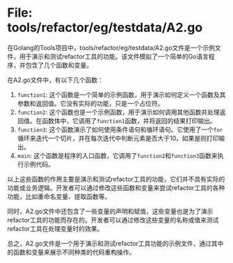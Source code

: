 # File: tools/refactor/eg/testdata/A2.go

在Golang的Tools项目中，tools/refactor/eg/testdata/A2.go文件是一个示例文件，用于演示和测试refactor工具的功能。该文件模拟了一个简单的Go语言程序，并包含了几个函数和变量。

在A2.go文件中，有以下几个函数：

1. `function1`: 这个函数是一个简单的示例函数，用于演示如何定义一个函数及其参数和返回值。它没有实际的功能，只是一个占位符。
2. `function2`: 这个函数也是一个示例函数，用于演示如何调用其他函数并处理返回值。在函数体中，它调用了`function1`函数，并将返回的结果打印输出。
3. `function3`: 这个函数演示了如何使用条件语句和循环语句。它使用了一个`for`循环来迭代一个切片，并在每次迭代中判断元素是否大于10，如果是则打印输出。
4. `main`: 这个函数是程序的入口函数，它调用了`function2`和`function3`函数来执行示例代码。

以上这些函数的作用主要是演示和测试refactor工具的功能，它们并不具有实际的功能或业务逻辑。开发者可以通过修改这些函数和变量来尝试refactor工具的各种功能，比如重命名变量、提取函数等。

同时，A2.go文件中还包含了一些变量的声明和赋值，这些变量也是为了演示refactor工具的功能而存在的。开发者可以通过修改这些变量的名称或值来测试refactor工具在处理变量时的效果。

总之，A2.go文件是一个用于演示和测试refactor工具功能的示例文件，通过其中的函数和变量来展示不同种类的代码重构操作。

